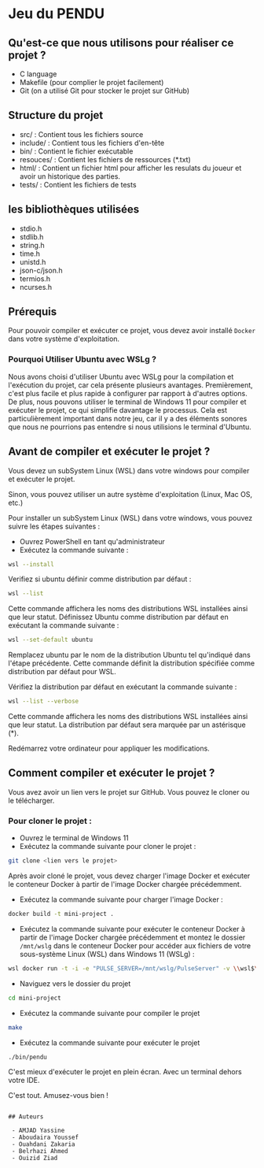 # Jeu du PENDU

## Qu'est-ce que nous utilisons pour réaliser ce projet ?

- C language
- Makefile (pour complier le projet facilement)
- Git (on a utilisé Git pour stocker le projet sur GitHub)

## Structure du projet

- src/ : Contient tous les fichiers source
- include/ : Contient tous les fichiers d'en-tête
- bin/ : Contient le fichier exécutable
- resouces/ : Contient les fichiers de ressources (\*.txt)
- html/ : Contient un fichier html pour afficher les resulats du joueur et avoir un historique des parties.
- tests/ : Contient les fichiers de tests


## les bibliothèques utilisées

- stdio.h
- stdlib.h
- string.h
- time.h
- unistd.h
- json-c/json.h
- termios.h
- ncurses.h

## Prérequis

Pour pouvoir compiler et exécuter ce projet, vous devez avoir installé `Docker` dans votre système d'exploitation.

### Pourquoi Utiliser Ubuntu avec WSLg ?

Nous avons choisi d'utiliser Ubuntu avec WSLg pour la compilation et l'exécution du projet, car cela présente plusieurs avantages. Premièrement, c'est plus facile et plus rapide à configurer par rapport à d'autres options. De plus, nous pouvons utiliser le terminal de Windows 11 pour compiler et exécuter le projet, ce qui simplifie davantage le processus. Cela est particulièrement important dans notre jeu, car il y a des éléments sonores que nous ne pourrions pas entendre si nous utilisions le terminal d'Ubuntu.

## Avant de compiler et exécuter le projet ?

Vous devez un subSystem Linux (WSL) dans votre windows pour compiler et exécuter le projet.

Sinon, vous pouvez utiliser un autre système d'exploitation (Linux, Mac OS, etc.)

Pour installer un subSystem Linux (WSL) dans votre windows, vous pouvez suivre les étapes suivantes :

- Ouvrez PowerShell en tant qu'administrateur
- Exécutez la commande suivante :

```bash
wsl --install
```

Verifiez si ubuntu définir comme distribution par défaut :

```bash
wsl --list
```

Cette commande affichera les noms des distributions WSL installées ainsi que leur statut. Définissez Ubuntu comme distribution par défaut en exécutant la commande suivante :

```bash
wsl --set-default ubuntu
```

Remplacez ubuntu par le nom de la distribution Ubuntu tel qu'indiqué dans l'étape précédente. Cette commande définit la distribution spécifiée comme distribution par défaut pour WSL.

Vérifiez la distribution par défaut en exécutant la commande suivante :

```bash
wsl --list --verbose
```

Cette commande affichera les noms des distributions WSL installées ainsi que leur statut. La distribution par défaut sera marquée par un astérisque (\*).

Redémarrez votre ordinateur pour appliquer les modifications.

## Comment compiler et exécuter le projet ?

Vous avez avoir un lien vers le projet sur GitHub. Vous pouvez le cloner ou le télécharger.

### Pour cloner le projet :

- Ouvrez le terminal de Windows 11
- Exécutez la commande suivante pour cloner le projet :

```bash
git clone <lien vers le projet>
```

Après avoir cloné le projet, vous devez charger l'image Docker et exécuter le conteneur Docker à partir de l'image Docker chargée précédemment.

- Exécutez la commande suivante pour charger l'image Docker :

```bash
docker build -t mini-project .
```

- Exécutez la commande suivante pour exécuter le conteneur Docker à partir de l'image Docker chargée précédemment et montez le dossier `/mnt/wslg` dans le conteneur Docker pour accéder aux fichiers de votre sous-système Linux (WSL) dans Windows 11 (WSLg) :

```bash
wsl docker run -t -i -e "PULSE_SERVER=/mnt/wslg/PulseServer" -v \\wsl$\Ubuntu\mnt\wslg:/mnt/wslg/ mini-project
```

- Naviguez vers le dossier du projet

```bash
cd mini-project
```

- Exécutez la commande suivante pour compiler le projet

```bash
make
```

- Exécutez la commande suivante pour exécuter le projet

```bash
./bin/pendu
```

C'est mieux d'exécuter le projet en plein écran. Avec un terminal dehors votre IDE.


C'est tout. Amusez-vous bien !
```

## Auteurs

 - AMJAD Yassine
 - Aboudaira Youssef 
 - Ouahdani Zakaria
 - Belrhazi Ahmed
 - Ouizid Ziad

```

